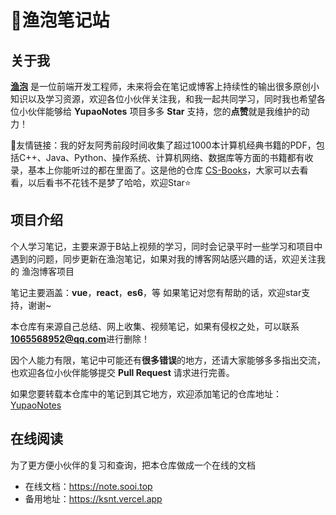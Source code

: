# 📙渔泡笔记站

## 关于我

[**渔泡**](https://github.com/sooip) 是一位前端开发工程师，未来将会在笔记或博客上持续性的输出很多原创小知识以及学习资源，欢迎各位小伙伴关注我，和我一起共同学习，同时我也希望各位小伙伴能够给 **YupaoNotes** 项目多多 **Star** 支持，您的**点赞**就是我维护的动力！

🔗友情链接：我的好友阿秀前段时间收集了超过1000本计算机经典书籍的PDF，包括C++、Java、Python、操作系统、计算机网络、数据库等方面的书籍都有收录，基本上你能听过的都在里面了。这是他的仓库 [CS-Books](https://github.com/forthespada/CS-Books)，大家可以去看看，以后看书不花钱不是梦了哈哈，欢迎Star⭐

## 项目介绍

个人学习笔记，主要来源于B站上视频的学习，同时会记录平时一些学习和项目中遇到的问题，同步更新在渔泡笔记，如果对我的博客网站感兴趣的话，欢迎关注我的 渔泡博客项目 

笔记主要涵盖：**vue**，**react**，**es6**，等 如果笔记对您有帮助的话，欢迎star支持，谢谢~

本仓库有来源自己总结、网上收集、视频笔记，如果有侵权之处，可以联系**1065568952@qq.com**进行删除！

因个人能力有限，笔记中可能还有**很多错误**的地方，还请大家能够多多指出交流，也欢迎各位小伙伴能够提交 **Pull Request** 请求进行完善。

如果您要转载本仓库中的笔记到其它地方，欢迎添加笔记的仓库地址：[YupaoNotes](https://github.com/sooip/notes.git)


## 在线阅读

为了更方便小伙伴的复习和查询，把本仓库做成一个在线的文档

- 在线文档：https://note.sooi.top
- 备用地址：https://ksnt.vercel.app
